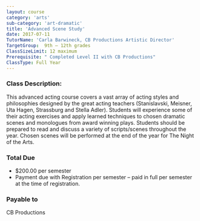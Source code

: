 ```yaml
---
layout: course
category: 'arts'
sub-category: 'art-dramatic'
title: 'Advanced Scene Study'
date: 2017-07-11
TutorName: 'Carla Barwineck, CB Productions Artistic Director'
TargetGroup:  9th – 12th grades
ClassSizeLimit: 12 maximum
Prerequisite: " Completed Level II with CB Productions"
ClassType: Full Year
---
```


### Class Description:
This advanced acting course covers a vast array of acting styles and philosophies designed by the great acting teachers (Stanislavski, Meisner, Uta Hagen, Strassburg and Stella Adler). Students will experience some of their acting exercises and apply learned techniques to chosen dramatic scenes and monologues from award winning plays. Students should be prepared to read and discuss a variety of scripts/scenes throughout the year. Chosen scenes will be performed at the end of the year for The Night of the Arts.

### Total Due
* $200.00 per semester
* Payment due with Registration per semester – paid in full per semester at the time of registration.

### Payable to
CB Productions